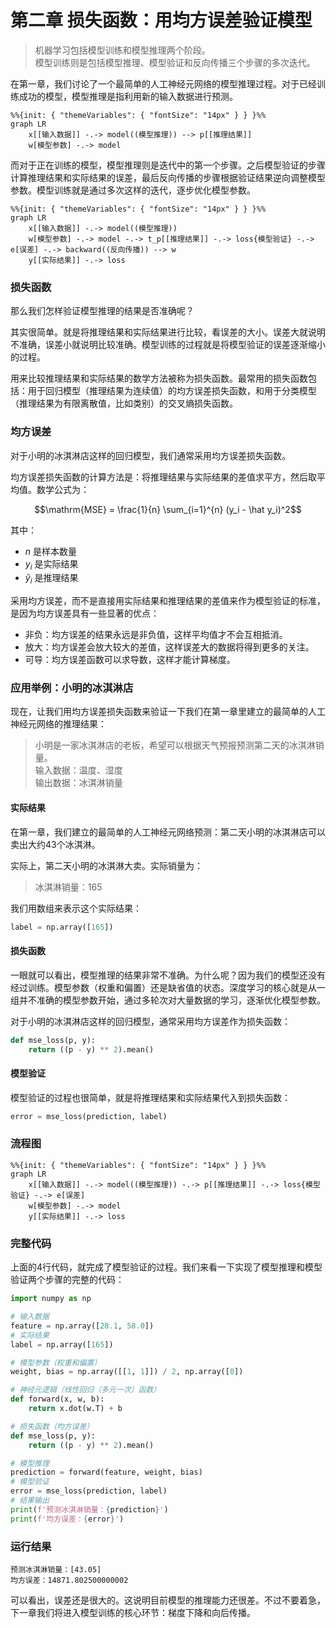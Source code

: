 # 第二章 损失函数：用均方误差验证模型

> 机器学习包括模型训练和模型推理两个阶段。<br>
> 模型训练则是包括模型推理、模型验证和反向传播三个步骤的多次迭代。

在第一章，我们讨论了一个最简单的人工神经元网络的模型推理过程。对于已经训练成功的模型，模型推理是指利用新的输入数据进行预测。

```mermaid
%%{init: { "themeVariables": { "fontSize": "14px" } } }%%
graph LR
    x[[输入数据]] -.-> model((模型推理)) --> p[[推理结果]]
    w[模型参数] -.-> model
```

而对于正在训练的模型，模型推理则是迭代中的第一个步骤。之后模型验证的步骤计算推理结果和实际结果的误差，最后反向传播的步骤根据验证结果逆向调整模型参数。模型训练就是通过多次这样的迭代，逐步优化模型参数。

```mermaid
%%{init: { "themeVariables": { "fontSize": "14px" } } }%%
graph LR
    x[[输入数据]] -.-> model((模型推理))
    w[模型参数] -.-> model -.-> t_p[[推理结果]] -.-> loss{模型验证} -.-> e[误差] -.-> backward((反向传播)) --> w
    y[[实际结果]] -.-> loss
```

### 损失函数

那么我们怎样验证模型推理的结果是否准确呢？

其实很简单。就是将推理结果和实际结果进行比较，看误差的大小。误差大就说明不准确，误差小就说明比较准确。模型训练的过程就是将模型验证的误差逐渐缩小的过程。

用来比较推理结果和实际结果的数学方法被称为损失函数。最常用的损失函数包括：用于回归模型（推理结果为连续值）的均方误差损失函数，和用于分类模型（推理结果为有限离散值，比如类别）的交叉熵损失函数。

### 均方误差

对于小明的冰淇淋店这样的回归模型，我们通常采用均方误差损失函数。

均方误差损失函数的计算方法是：将推理结果与实际结果的差值求平方，然后取平均值。数学公式为：

$$\mathrm{MSE} = \frac{1}{n} \sum_{i=1}^{n} (y_i - \hat y_i)^2$$

其中：
- $n$ 是样本数量
- $y_i$ 是实际结果
- $\hat y_i$ 是推理结果

采用均方误差，而不是直接用实际结果和推理结果的差值来作为模型验证的标准，是因为均方误差具有一些显著的优点：
- 非负：均方误差的结果永远是非负值，这样平均值才不会互相抵消。
- 放大：均方误差会放大较大的差值，这样误差大的数据将得到更多的关注。
- 可导：均方误差函数可以求导数，这样才能计算梯度。

### 应用举例：小明的冰淇淋店

现在，让我们用均方误差损失函数来验证一下我们在第一章里建立的最简单的人工神经元网络的推理结果：

> 小明是一家冰淇淋店的老板，希望可以根据天气预报预测第二天的冰淇淋销量。<br>
> 输入数据：温度、湿度<br>
> 输出数据：冰淇淋销量

#### 实际结果

在第一章，我们建立的最简单的人工神经元网络预测：第二天小明的冰淇淋店可以卖出大约43个冰淇淋。

实际上，第二天小明的冰淇淋大卖。实际销量为：

> 冰淇淋销量：165

我们用数组来表示这个实际结果：

```python
label = np.array([165])
```

#### 损失函数

一眼就可以看出，模型推理的结果非常不准确。为什么呢？因为我们的模型还没有经过训练。模型参数（权重和偏置）还是缺省值的状态。深度学习的核心就是从一组并不准确的模型参数开始，通过多轮次对大量数据的学习，逐渐优化模型参数。

对于小明的冰淇淋店这样的回归模型，通常采用均方误差作为损失函数：

```python
def mse_loss(p, y):
    return ((p - y) ** 2).mean()
```

#### 模型验证

模型验证的过程也很简单，就是将推理结果和实际结果代入到损失函数：

```python
error = mse_loss(prediction, label)
```

### 流程图

```mermaid
%%{init: { "themeVariables": { "fontSize": "14px" } } }%%
graph LR
    x[[输入数据]] -.-> model((模型推理)) -.-> p[[推理结果]] -.-> loss{模型验证} -.-> e[误差]
    w[模型参数] -.-> model
    y[[实际结果]] -.-> loss
```

### 完整代码

上面的4行代码，就完成了模型验证的过程。我们来看一下实现了模型推理和模型验证两个步骤的完整的代码：

```python
import numpy as np

# 输入数据
feature = np.array([28.1, 58.0])
# 实际结果
label = np.array([165])

# 模型参数（权重和偏置）
weight, bias = np.array([[1, 1]]) / 2, np.array([0])

# 神经元逻辑（线性回归（多元一次）函数）
def forward(x, w, b):
    return x.dot(w.T) + b

# 损失函数（均方误差）
def mse_loss(p, y):
    return ((p - y) ** 2).mean()

# 模型推理
prediction = forward(feature, weight, bias)
# 模型验证
error = mse_loss(prediction, label)
# 结果输出
print(f'预测冰淇淋销量：{prediction}')
print(f'均方误差：{error}')
```

### 运行结果

```text
预测冰淇淋销量：[43.05]
均方误差：14871.802500000002
```

可以看出，误差还是很大的。这说明目前模型的推理能力还很差。不过不要着急，下一章我们将进入模型训练的核心环节：梯度下降和向后传播。